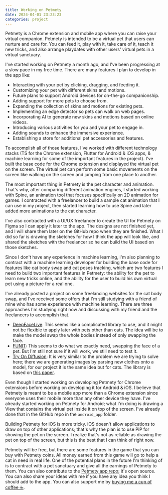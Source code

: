 ```yaml
---
title: Working on Petmety
date: 2024-04-01 23:23:23
categories: project
---
```


Petmety is a Chrome extension and mobile app where you can raise your virtual companion. Petmety is intended to be a virtual pet that users can nurture and care for. You can feed it, play with it, take care of it, teach it new tricks, and also arrange playdates with other users' virtual pets in a virtual sanctuary.

<!--more-->

I've started working on Petmety a month ago, and I've been progressing at a slow pace in my free time. There are many features I plan to develop in the app like:
- Interacting with your pet by clicking, dragging, and feeding it.
- Customizing your pet with different skins and motions.
- Future plans to support Android devices for on-the-go companionship.
- Adding support for more pets to choose from.
- Expanding the collection of skins and motions for existing pets.
- Implementing an edge detector so pets can walk on web pages.
- Incorporating AI to generate new skins and motions based on online videos.
- Introducing various activities for you and your pet to engage in.
- Adding sounds to enhance the immersive experience.
- Establishing a store for additional pet accessories and features.

To accomplish all of those features, I've worked with different technology stacks (TS for the Chrome extension, Flutter for Android & iOS apps, & machine learning for some of the important features in the project). I've built the base code for the Chrome extension and displayed the virtual pet on the screen. The virtual pet can perform some basic movements on the screen like walking on the screen and jumping from one place to another.

The most important thing in Petmety is the pet character and animation. That's why, after comparing different animation engines, I started working with Spine, an animation tool that focuses specifically on 2D animation for games. I contracted with a freelancer to build a sample cat animation that I can use in my project, then started learning how to use Spine and later added more animations to the cat character.

I've also contracted with a UI/UX freelancer to create the UI for Petmety on Figma so I can apply it later to the app. The designs are not finished yet, and I will share them later on the GitHub repo when they are finished. What I did so far is drawing the sketches for how I think the app will look like, and shared the sketches with the freelancer so he can build the UI based on those sketches.

Since I don't have any experience in machine learning, I'm also planning to contract with a machine learning developer for building the base code for features like cat body swap and cat poses tracking, which are two features I need to build two important features in Petmety: the ability for the pet to learn new tricks online, and the ability for the user to build his own virtual pet using a picture for a real one.

I've already posted a project on some freelancing websites for the cat body swap, and I've received some offers that I'm still studying with a friend of mine who has some experience with machine learning. There are three approaches I'm studying right now and discussing with my friend and the freelancers to accomplish that.
- [DeepFaceLive](https://github.com/iperov/DeepFaceLive): This seems like a complicated library to use, and it might not be flexible to apply later with pets other than cats. The idea will be to make the model swap the whole bodies instead of only swapping the face.
- [FUNIT](https://github.com/nvlabs/FUNIT): This seems to do what we exactly need, swapping the face of a pet. But I'm still not sure if it will work, we still need to test it.
- [Try On Diffusion](https://github.com/tryonlabs/tryondiffusion/): It is very similar to the problem we are trying to solve here; there we are generating images by parsing new clothes onto a model, for our project it is the same idea but for cats. The library is based on [this paper](https://openaccess.thecvf.com/content/CVPR2023/papers/Zhu_TryOnDiffusion_A_Tale_of_Two_UNets_CVPR_2023_paper.pdf).

Even though I started working on developing Petmety for Chrome extensions before working on developing it for Android & iOS. I believe that Petmety is meant to be a mobile app more than a Chrome extension since everyone uses their mobile more than any other device they have. I've already started working on Petmety for Android; what I'm doing is drawing a View that contains the virtual pet inside it on top of the screen. I've already done that in the GitHub repo in the `android_app` folder.

Building Petmety for iOS is more tricky. iOS doesn't allow applications to draw on top of other applications; that's why the plan is to use PiP for showing the pet on the screen. I realize that's not as reliable as drawing the pet on top of the screen, but this is the best that I can think of right now.

Petmety will be free, but there are some features in the game that you can buy with Petmety coins. All money earned from this game will go to help a cat in need in real life. One of the potential plans in the future I'm thinking of is to contract with a pet sanctuary and give all the earnings of Petmety to them. You can also contribute to the [Petmety app repo](https://github.com/abozanona/petmety); it's open source. You can also share your ideas with me if you have any idea you think I should add to the app. You can also support me by [buying me a cup of coffee ☕](https://www.buymeacoffee.com/abozanona).